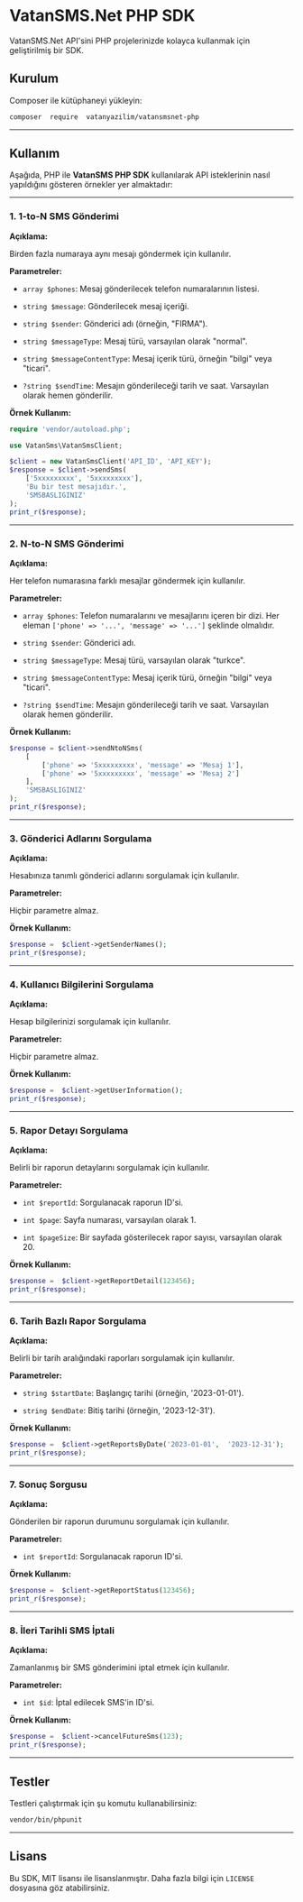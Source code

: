 
 
# VatanSMS.Net PHP SDK
VatanSMS.Net API'sini PHP projelerinizde kolayca kullanmak için geliştirilmiş bir SDK.  
  
## Kurulum

Composer ile kütüphaneyi yükleyin:

  

```bash
composer  require  vatanyazilim/vatansmsnet-php
```

  

---

  

## Kullanım

  

Aşağıda, PHP ile **VatanSMS PHP SDK** kullanılarak API isteklerinin nasıl yapıldığını gösteren örnekler yer almaktadır:

  

---

  

### 1. 1-to-N SMS Gönderimi

**Açıklama:**

Birden fazla numaraya aynı mesajı göndermek için kullanılır.

  

**Parametreler:**

-  `array $phones`: Mesaj gönderilecek telefon numaralarının listesi.

-  `string $message`: Gönderilecek mesaj içeriği.

-  `string $sender`: Gönderici adı (örneğin, "FIRMA").

-  `string $messageType`: Mesaj türü, varsayılan olarak "normal".

-  `string $messageContentType`: Mesaj içerik türü, örneğin "bilgi" veya "ticari".

-  `?string $sendTime`: Mesajın gönderileceği tarih ve saat. Varsayılan olarak hemen gönderilir.

  

**Örnek Kullanım:**

```php
require 'vendor/autoload.php';

use VatanSms\VatanSmsClient;

$client = new VatanSmsClient('API_ID', 'API_KEY');
$response = $client->sendSms(
    ['5xxxxxxxxx', '5xxxxxxxxx'],
    'Bu bir test mesajıdır.',
    'SMSBASLIGINIZ'
);
print_r($response);
```

  

---

  

### 2. N-to-N SMS Gönderimi

**Açıklama:**

Her telefon numarasına farklı mesajlar göndermek için kullanılır.

  

**Parametreler:**

-  `array $phones`: Telefon numaralarını ve mesajlarını içeren bir dizi. Her eleman `['phone' => '...', 'message' => '...']` şeklinde olmalıdır.

-  `string $sender`: Gönderici adı.

-  `string $messageType`: Mesaj türü, varsayılan olarak "turkce".

-  `string $messageContentType`: Mesaj içerik türü, örneğin "bilgi" veya "ticari".

-  `?string $sendTime`: Mesajın gönderileceği tarih ve saat. Varsayılan olarak hemen gönderilir.

  

**Örnek Kullanım:**

```php
$response = $client->sendNtoNSms(
    [
        ['phone' => '5xxxxxxxxx', 'message' => 'Mesaj 1'],
        ['phone' => '5xxxxxxxxx', 'message' => 'Mesaj 2']
    ],
    'SMSBASLIGINIZ'
);
print_r($response);
```

  

---

  

### 3. Gönderici Adlarını Sorgulama

**Açıklama:**

Hesabınıza tanımlı gönderici adlarını sorgulamak için kullanılır.

  

**Parametreler:**

Hiçbir parametre almaz.

  

**Örnek Kullanım:**

```php
$response =  $client->getSenderNames();
print_r($response);
```

  

---

  

### 4. Kullanıcı Bilgilerini Sorgulama

**Açıklama:**

Hesap bilgilerinizi sorgulamak için kullanılır.

  

**Parametreler:**

Hiçbir parametre almaz.

  

**Örnek Kullanım:**

```php
$response =  $client->getUserInformation();
print_r($response);
```

  

---

  

### 5. Rapor Detayı Sorgulama

**Açıklama:**

Belirli bir raporun detaylarını sorgulamak için kullanılır.

  

**Parametreler:**

-  `int $reportId`: Sorgulanacak raporun ID'si.

-  `int $page`: Sayfa numarası, varsayılan olarak 1.

-  `int $pageSize`: Bir sayfada gösterilecek rapor sayısı, varsayılan olarak 20.

  

**Örnek Kullanım:**

```php
$response =  $client->getReportDetail(123456);
print_r($response);
```

  

---

  

### 6. Tarih Bazlı Rapor Sorgulama

**Açıklama:**

Belirli bir tarih aralığındaki raporları sorgulamak için kullanılır.

  

**Parametreler:**

-  `string $startDate`: Başlangıç tarihi (örneğin, '2023-01-01').

-  `string $endDate`: Bitiş tarihi (örneğin, '2023-12-31').

  

**Örnek Kullanım:**

```php
$response =  $client->getReportsByDate('2023-01-01',  '2023-12-31');
print_r($response);
```

  

---

  

### 7. Sonuç Sorgusu

**Açıklama:**

Gönderilen bir raporun durumunu sorgulamak için kullanılır.

  

**Parametreler:**

-  `int $reportId`: Sorgulanacak raporun ID'si.

  

**Örnek Kullanım:**

```php
$response =  $client->getReportStatus(123456);
print_r($response);
```

  

---

  

### 8. İleri Tarihli SMS İptali

**Açıklama:**

Zamanlanmış bir SMS gönderimini iptal etmek için kullanılır.

  

**Parametreler:**

-  `int $id`: İptal edilecek SMS'in ID'si.

  

**Örnek Kullanım:**

```php
$response =  $client->cancelFutureSms(123);
print_r($response);
```

  

---

  

## Testler

  

Testleri çalıştırmak için şu komutu kullanabilirsiniz:

  

```bash
vendor/bin/phpunit
```

  

---

  

## Lisans

  

Bu SDK, MIT lisansı ile lisanslanmıştır. Daha fazla bilgi için `LICENSE` dosyasına göz atabilirsiniz.
